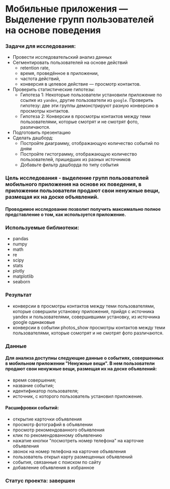 # Мобильные приложения — Выделение групп пользователей на основе поведения
### Задачи для исследования:
- Провести исследовательский анализ данных
- Сегментировать пользователей на основе действий
    - retention rate,
    - время, проведённое в приложении, 
    - частота действий, 
    - конверсия в целевое действие — просмотр контактов.
- Проверить статистические гипотезы:
    - Гипотеза 1: Некоторые пользователи установили приложение по ссылке из `yandex`, другие  пользователи из `google`. Проверить гипотезу: две эти группы демонстрируют разную конверсию в просмотры контактов.
    - Гипотеза 2: Конверсии в просмотры контактов между теми пользователями, которые смотрят и не смотрят фото, различаются.
- Подготовить презентацию
- Сделать дашборд:
    - Постройте диаграмму, отображающую количество событий по дням
    - Постройте гистограмму, отображающую количество пользователей, пришедших из разных источников
    - Добавьте фильтр дашборда по типу события

### Цель исследования - выделение групп пользователей мобильного приложения на основе их поведения, в приложении пользователи продают свои ненужные вещи, размещая их на доске объявлений. 
#### Проводимое исследование позволит получить максимально полное представление о том, как используется приложение.

### Используемые библиотеки:
- pandas
- numpy
- math
- re
- scipy
- stats
- plotly
- matplotlib
- seaborn

### Результат
- конверсии в просмотры контактов между теми пользователями, которые совершили установку приложения, прийдя с источника yandex и пользователями, совершившими установку, из источника google одинаковые
 - конверсии в событии photos_show просмотры контактов между теми пользователями, которые сомотрят и не смотрят фото различаются. 

### Данные
#### Для анализа доступны следующие данные о событиях, совершенных в мобильном приложении "Ненужные вещи". В нем пользователи продают свои ненужные вещи, размещая их на доске объявлений: 
- время совершения; 
- название события; 
- идентификатор пользователя; 
- источник, с которого пользователь установил приложение.
#### Расшифровки событий: 
- открытие карточки объявления 
- просмотр фотографий в объявлении 
- просмотр рекомендованного объявления 
- клик по рекомендованному объявлению 
- нажатие кнопки "посмотреть номер телефона" на карточке объявления 
- звонок на номер телефона на карточке объявления
- пользователь открыл карту размещенных объявлений
- события, связанные с поиском по сайту
- добавление объявления в избранное

### Статус проекта: завершен
